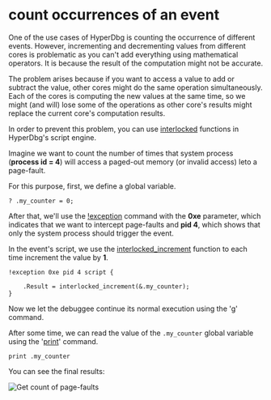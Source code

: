 # count occurrences of an event

One of the use cases of HyperDbg is counting the occurrence of different events. However, incrementing and decrementing values from different cores is problematic as you can't add everything using mathematical operators. It is because the result of the computation might not be accurate.

The problem arises because if you want to access a value to add or subtract the value, other cores might do the same operation simultaneously. Each of the cores is computing the new values at the same time, so we might (and will) lose some of the operations as other core's results might replace the current core's computation results.

In order to prevent this problem, you can use [interlocked](https://docs.hyperdbg.org/commands/scripting-language/functions/interlocked) functions in HyperDbg's script engine.

Imagine we want to count the number of times that system process (**process id = 4**) will access a paged-out memory (or invalid access) leto a page-fault.

For this purpose, first, we define a global variable.

```
? .my_counter = 0;
```

After that, we'll use the [!exception](https://docs.hyperdbg.org/commands/extension-commands/exception) command with the **0xe** parameter, which indicates that we want to intercept page-faults and **pid 4**, which shows that only the system process should trigger the event.

In the event's script, we use the [interlocked_increment](https://docs.hyperdbg.org/commands/scripting-language/functions/interlocked/interlocked_increment) function to each time increment the value by **1**. 

```
!exception 0xe pid 4 script {
	
	.Result = interlocked_increment(&.my_counter);
}
```

Now we let the debuggee continue its normal execution using the '[g](https://docs.hyperdbg.org/commands/debugging-commands/g)' command.

After some time, we can read the value of the `.my_counter` global variable using the '[print](https://docs.hyperdbg.org/commands/debugging-commands/print)' command.

```
print .my_counter
```

You can see the final results:

![Get count of page-faults](broken-reference)

